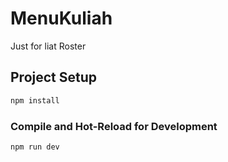 # MenuKuliah
Just for liat Roster

## Project Setup

```sh
npm install
```

### Compile and Hot-Reload for Development

```sh
npm run dev
```
